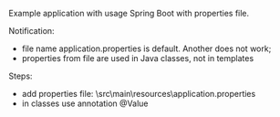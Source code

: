 Example application with usage Spring Boot with properties file.

Notification:
- file name application.properties is default. Another does not work;
- properties from file are used in Java classes, not in templates 

Steps:
- add properties file: \src\main\resources\application.properties
- in classes use annotation @Value